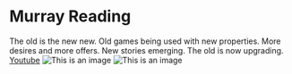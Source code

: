 # Murray Reading
The old is the new new. 
Old games being used with new properties. 
More desires and more offers.
New stories emerging. 
The old is now upgrading.
[Youtube](https://www.youtube.com/watch?v=W7bytLLANcQ)
![This is an image](https://augray.com/blog/wp-content/uploads/2017/01/Blog11.png)
![This is an image](https://adscholars.com/wp-content/uploads/2020/03/6-1-1170x600.jpg)
